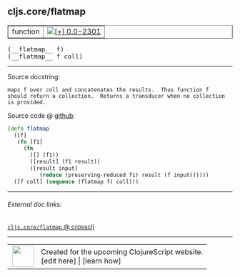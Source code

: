 ## cljs.core/flatmap



 <table border="1">
<tr>
<td>function</td>
<td><a href="https://github.com/cljsinfo/cljs-api-docs/tree/0.0-2301"><img valign="middle" alt="[+] 0.0-2301" title="Added in 0.0-2301" src="https://img.shields.io/badge/+-0.0--2301-lightgrey.svg"></a> </td>
</tr>
</table>


 <samp>
(__flatmap__ f)<br>
</samp>
 <samp>
(__flatmap__ f coll)<br>
</samp>

---





Source docstring:

```
maps f over coll and concatenates the results.  Thus function f
should return a collection.  Returns a transducer when no collection
is provided.
```


Source code @ [github](https://github.com/clojure/clojurescript/blob/r2322/src/cljs/cljs/core.cljs#L8139-L8150):

```clj
(defn flatmap
  ([f]
   (fn [f1]
     (fn
       ([] (f1))
       ([result] (f1 result))
       ([result input]
          (reduce (preserving-reduced f1) result (f input))))))
  ([f coll] (sequence (flatmap f) coll)))
```

<!--
Repo - tag - source tree - lines:

 <pre>
clojurescript @ r2322
└── src
    └── cljs
        └── cljs
            └── <ins>[core.cljs:8139-8150](https://github.com/clojure/clojurescript/blob/r2322/src/cljs/cljs/core.cljs#L8139-L8150)</ins>
</pre>

-->

---



###### External doc links:

[`cljs.core/flatmap` @ crossclj](http://crossclj.info/fun/cljs.core.cljs/flatmap.html)<br>

---

 <table>
<tr><td>
<img valign="middle" align="right" width="48px" src="http://i.imgur.com/Hi20huC.png">
</td><td>
Created for the upcoming ClojureScript website.<br>
[edit here] | [learn how]
</td></tr></table>

[edit here]:https://github.com/cljsinfo/cljs-api-docs/blob/master/cljsdoc/cljs.core_flatmap.cljsdoc
[learn how]:https://github.com/cljsinfo/cljs-api-docs/wiki/cljsdoc-files

<!--

This information was too distracting to show to readers, but I'll leave it
commented here since it is helpful to:

- pretty-print the data used to generate this document
- and show how to retrieve that data



The API data for this symbol:

```clj
{:ns "cljs.core",
 :name "flatmap",
 :signature ["[f]" "[f coll]"],
 :history [["+" "0.0-2301"]],
 :type "function",
 :full-name-encode "cljs.core_flatmap",
 :source {:code "(defn flatmap\n  ([f]\n   (fn [f1]\n     (fn\n       ([] (f1))\n       ([result] (f1 result))\n       ([result input]\n          (reduce (preserving-reduced f1) result (f input))))))\n  ([f coll] (sequence (flatmap f) coll)))",
          :title "Source code",
          :repo "clojurescript",
          :tag "r2322",
          :filename "src/cljs/cljs/core.cljs",
          :lines [8139 8150]},
 :full-name "cljs.core/flatmap",
 :docstring "maps f over coll and concatenates the results.  Thus function f\nshould return a collection.  Returns a transducer when no collection\nis provided."}

```

Retrieve the API data for this symbol:

```clj
;; from Clojure REPL
(require '[clojure.edn :as edn])
(-> (slurp "https://raw.githubusercontent.com/cljsinfo/cljs-api-docs/catalog/cljs-api.edn")
    (edn/read-string)
    (get-in [:symbols "cljs.core/flatmap"]))
```

-->
